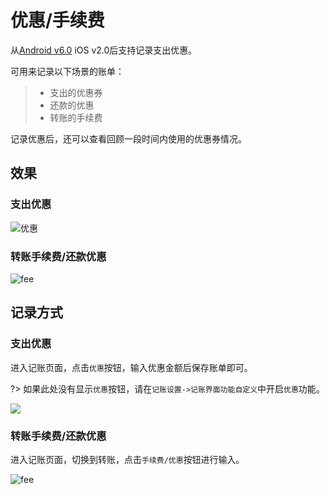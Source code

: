 # 优惠/手续费

从[Android v6.0](https://www.coolapk.com/apk/247977) iOS v2.0后支持记录支出优惠。

可用来记录以下场景的账单：

> * 支出的优惠券
> * 还款的优惠
> * 转账的手续费

记录优惠后，还可以查看回顾一段时间内使用的优惠券情况。

## 效果

### 支出优惠

![优惠](https://s1.ax1x.com/2023/01/10/pSeX4dP.png)

### 转账手续费/还款优惠

![fee](https://s1.ax1x.com/2023/01/10/pSeXoi8.jpg)

## 记录方式

### 支出优惠

进入记账页面，点击`优惠`按钮，输入优惠金额后保存账单即可。

?> 如果此处没有显示`优惠`按钮，请在`记账设置->记账界面功能自定义`中开启`优惠`功能。

![](https://s1.ax1x.com/2023/01/10/pSeXTJS.jpg)

### 转账手续费/还款优惠

进入记账页面，切换到转账，点击`手续费/优惠`按钮进行输入。

![fee](https://s1.ax1x.com/2023/01/10/pSeX5If.jpg)